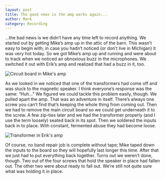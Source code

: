 ```yaml
---
layout: post
title: The good news is the amp works again...
author: Mark
category: Recording
---
```


<div class="row">
  <div class="post-paragraph">
    <p>
      …the bad news is we didn’t have any time left to record
      anything. We started out by getting Mike’s amp up in the attic
      of the barn. This wasn’t easy to begin with; in case you hadn’t
      noticed (or don’t live in Michigan) it was very hot today. So we
      got Mike’s amp up and running and were about to track when we
      noticed an obnoxious buzz in the microphones. We switched it out
      with Erik’s amp and realized that had a buzz in it, too.
    </p>
  </div>
  <div class="post-photo">
    <img src="{{ site.url }}/images/circuit-board.jpg"
	 alt="Circuit board in Mike's amp" />
  </div>
</div>

<div class="row">
  <div class="post-paragraph pull-right">
    <p>
      As we looked in we noticed that one of the transformers had come
      off and was stuck to the magnetic speaker. I think everyone’s
      response was the same: “Huh…” We figured we could tackle this
      problem easily, though. We pulled apart the amp. That was an
      adventure in itself. There’s always one screw you can’t find
      that’s keeping the whole thing from coming out. Then we had to
      remove the main circuit board so we could get underneath it to
      the screw. A few zip-ties later and we had the transformer
      properly (and I use the term loosely) seated back in its
      spot. Then we soldered the inputs back in to place. With
      constant, fermented abuse they had become loose.
    </p>
  </div>
  <div class="post-photo">
    <img src="{{ site.url }}/images/transformer.jpg"
	 alt="Transformer in Erik's amp" />
  </div>
</div>

<p>
 Of course, no band repair job is complete without tape; Mike taped
 down the inputs to the board so they will hopefully last longer this
 time. After that we just had to put everything back together. Turns
 out we weren’t done, though. Two out of the four screws that hold the
 speaker in place had fallen out. The other two were about ready to
 fall out. We’re still not quite sure what was holding it in place.
</p>
